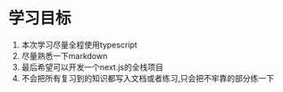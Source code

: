 # 学习目标
1. 本次学习尽量全程使用typescript
2. 尽量熟悉一下markdown
3. 最后希望可以开发一个next.js的全栈项目
4. 不会把所有复习到的知识都写入文档或者练习,只会把不牢靠的部分练一下